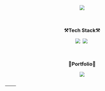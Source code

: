 <h3 align="center"><img src="https://capsule-render.vercel.app/api?type=waving&color=auto&height=300&section=header&text=Jeong Minseok Github&fontSize=90" /></h3>


 &nbsp;
 &nbsp;
 &nbsp;
 &nbsp;
 &nbsp;
 
<h3 align="center">⚒️Tech Stack⚒️</h3>
<p align="center">
 <img src ="https://img.shields.io/badge/unity-363636?style=for-the-badge&logo=Unity&logoColor=white"></a>&nbsp
 <img src ="https://img.shields.io/badge/Csharp-239120?style=for-the-badge&logo=csharp&logoColor=white"></a>&nbsp
</p>

&nbsp;
&nbsp;
&nbsp;
&nbsp;
&nbsp;
&nbsp;

<h3 align="center">️🧑Portfolio️🧑</h3>
<p align="center"><a href="https://spectacular-crop-26c.notion.site/7b155cdb6cba4663a38c5dad2162b01a?pvs=4"><img src="https://img.shields.io/badge/Notion-000000?style=for-the-badge&logo=Notion&logoColor=white"></p>
 
&nbsp;
&nbsp;
&nbsp;
&nbsp;
&nbsp;
 



<!--
**hard-puncher/hard-puncher** is a ✨ _special_ ✨ repository because its `README.md` (this file) appears on your GitHub profile.

Here are some ideas to get you started:

- 🔭 I’m currently working on ...
- 🌱 I’m currently learning ...
- 👯 I’m looking to collaborate on ...
- 🤔 I’m looking for help with ...
- 💬 Ask me about ...
- 📫 How to reach me: ...
- 😄 Pronouns: ...
- ⚡ Fun fact: ...
-->

